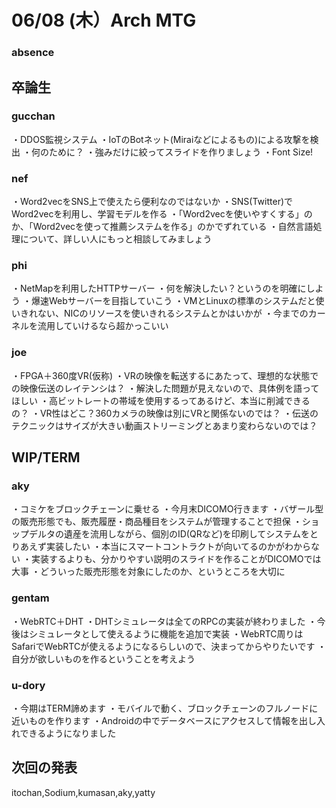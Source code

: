 # 06/08 (木）Arch MTG

### absence

## 卒論生
### gucchan
・DDOS監視システム
・IoTのBotネット(Miraiなどによるもの)による攻撃を検出
・何のために？
・強みだけに絞ってスライドを作りましょう
・Font Size!

### nef
・Word2vecをSNS上で使えたら便利なのではないか
・SNS(Twitter)でWord2vecを利用し、学習モデルを作る
・「Word2vecを使いやすくする」のか、「Word2vecを使って推薦システムを作る」のかでずれている
・自然言語処理について、詳しい人にもっと相談してみましょう

### phi
・NetMapを利用したHTTPサーバー
・何を解決したい？というのを明確にしよう
・爆速Webサーバーを目指していこう
・VMとLinuxの標準のシステムだと使いきれない、NICのリソースを使いきれるシステムとかはいかが
・今までのカーネルを流用していけるなら超かっこいい

### joe
・FPGA＋360度VR(仮称)
・VRの映像を転送するにあたって、理想的な状態での映像伝送のレイテンシは？
・解決した問題が見えないので、具体例を語ってほしい
・高ビットレートの帯域を使用するってあるけど、本当に削減できるの？
・VR性はどこ？360カメラの映像は別にVRと関係ないのでは？
・伝送のテクニックはサイズが大きい動画ストリーミングとあまり変わらないのでは？

## WIP/TERM
### aky
・コミケをブロックチェーンに乗せる
・今月末DICOMO行きます
・バザール型の販売形態でも、販売履歴・商品種目をシステムが管理することで担保
・ショップデルタの遺産を流用しながら、個別のID(QRなど)を印刷してシステムをとりあえず実装したい
・本当にスマートコントラクトが向いてるのかがわからない
・実装するよりも、分かりやすい説明のスライドを作ることがDICOMOでは大事
・どういった販売形態を対象にしたのか、というところを大切に

### gentam
・WebRTC＋DHT
・DHTシミュレータは全てのRPCの実装が終わりました
・今後はシミュレータとして使えるように機能を追加で実装
・WebRTC周りはSafariでWebRTCが使えるようになるらしいので、決まってからやりたいです
・自分が欲しいものを作るということを考えよう

### u-dory
・今期はTERM諦めます
・モバイルで動く、ブロックチェーンのフルノードに近いものを作ります
・Androidの中でデータベースにアクセスして情報を出し入れできるようになりました

## 次回の発表
itochan,Sodium,kumasan,aky,yatty
